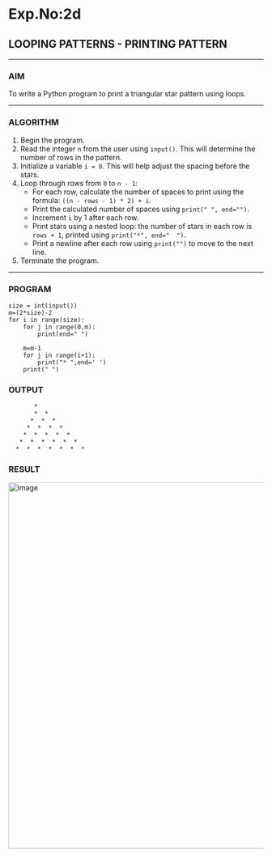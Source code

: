 # Exp.No:2d
## LOOPING PATTERNS - PRINTING PATTERN

---

### AIM  
To write a Python program to print a triangular star pattern using loops.

---

### ALGORITHM

1. Begin the program.  
2. Read the integer `n` from the user using `input()`. This will determine the number of rows in the pattern.  
3. Initialize a variable `i = 0`. This will help adjust the spacing before the stars.  
4. Loop through rows from `0` to `n - 1`:  
   - For each row, calculate the number of spaces to print using the formula: `((n - rows - 1) * 2) + i`.  
   - Print the calculated number of spaces using `print(" ", end="")`.  
   - Increment `i` by 1 after each row.  
   - Print stars using a nested loop: the number of stars in each row is `rows + 1`, printed using `print("*", end="  ")`.  
   - Print a newline after each row using `print("")` to move to the next line.  
5. Terminate the program.

---

### PROGRAM
```
size = int(input())
m=(2*size)-2
for i in range(size):
    for j in range(0,m):
        print(end=" ")
        
    m=m-1
    for j in range(i+1):
        print("* ",end=' ')
    print(" ")

```

### OUTPUT

           *
           *  *
          *  *  *
         *  *  *  *
        *  *  *  *  *
       *  *  *  *  *  *
      *  *  *  *  *  *  *
      
### RESULT

<img width="975" height="724" alt="image" src="https://github.com/user-attachments/assets/429ebc1f-3c6c-453e-8d4b-7b6ef65a3754" />
